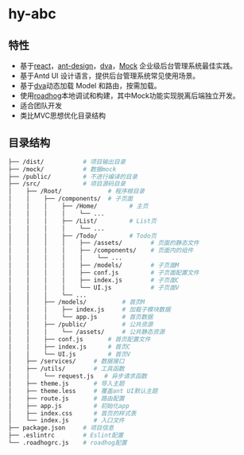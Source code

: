 # hy-abc

## 特性

-   基于[react](https://github.com/facebook/react)，[ant-design](https://github.com/ant-design/ant-design)，[dva](https://github.com/dvajs/dva)，[Mock](https://github.com/nuysoft/Mock) 企业级后台管理系统最佳实践。
-   基于Antd UI 设计语言，提供后台管理系统常见使用场景。
-   基于[dva](https://github.com/dvajs/dva)动态加载 Model 和路由，按需加载。
-   使用[roadhog](https://github.com/sorrycc/roadhog)本地调试和构建，其中Mock功能实现脱离后端独立开发。
-   适合团队开发
-   类比MVC思想优化目录结构


## 目录结构

```bash
├── /dist/           # 项目输出目录
├── /mock/         	 # 数据mock
├── /public/         # 不进行编译的目录
├── /src/            # 项目源码目录
│	 ├── /Root/   			# 程序根目录
│	 │ 	  ├── /components/ 	# 子页面
│	 │ 	  │    ├── /Home/         # 主页
│	 │ 	  │    │    └── ...
│	 │ 	  │    ├── /List/         # List页
│	 │ 	  │    │    └── ...
│	 │ 	  │    ├── /Todo/         # Todo页
│	 │ 	  │    │    ├── /assets/    	# 页面的静态文件
│	 │ 	  │    │    ├── /components/    # 页面内的组件
│	 │ 	  │    │    │    └── ...
│	 │ 	  │    │    ├── /models/    	# 子页面M
│	 │ 	  │    │    ├── conf.js    		# 子页面配置文件
│	 │ 	  │    │    ├── index.js    	# 子页面C
│	 │ 	  │    │    └── UI.js           # 子页面V
│	 │ 	  │    └── ...
│	 │ 	  ├── /models/   		# 首页M
│	 │ 	  │    ├── index.js     # 加载子模块数据
│	 │ 	  │    └── app.js       # 首页数据
│	 │ 	  ├── /public/   		# 公共资源
│	 │ 	  │    └── /assets/     # 公共静态资源
│	 │ 	  ├── conf.js  		# 首页配置文件
│	 │ 	  ├── index.js   	# 首页C
│	 │    └── UI.js         # 首页V
│	 ├── /services/     # 数据接口
│	 ├── /utils/        # 工具函数
│	 │    └── request.js   # 异步请求函数
│	 ├── theme.js       # 导入主题
│	 ├── theme.less     # 覆盖ant UI默认主题
│	 ├── route.js       # 路由配置
│	 ├── app.js         # 初始化app
│	 ├── index.css      # 首页的样式表
│	 └── index.js       # 入口文件
├── package.json     # 项目信息
├── .eslintrc        # Eslint配置
└── .roadhogrc.js    # roadhog配置
```